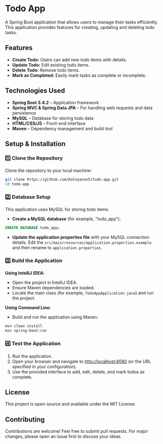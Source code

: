 # Todo App
A Spring Boot application that allows users to manage their tasks efficiently. This application provides features for creating, updating and deleting todo tasks.

## Features
- **Create Todo:** Users can add new todo items with details.
- **Update Todo:** Edit existing todo items.
- **Delete Todo:** Remove todo items.
- **Mark as Completed:** Easily mark tasks as complete or incomplete.

## Technologies Used
- **Spring Boot 3.4.2** – Application framework
- **Spring MVC & Spring Data JPA** – For handling web requests and data persistence
- **MySQL** – Database for storing todo data
- **HTML/CSS/JS** – Front-end interface
- **Maven** – Dependency management and build tool

## Setup & Installation

### 1️⃣ Clone the Repository
Clone the repository to your local machine:

```bash
git clone https://github.com/Kaloyanov5/todo-app.git
cd todo-app
```

### 2️⃣ Database Setup
This application uses MySQL for storing todo items.

- **Create a MySQL database** (for example, "todo_app"):

```sql
CREATE DATABASE todo_app;
```

- **Update the application properties file** with your MySQL connection details. Edit the `src/main/resources/application.properties.example` and then rename to `application.properties`.

### 3️⃣ Build the Application

**Using IntelliJ IDEA:**
- Open the project in IntelliJ IDEA.
- Ensure Maven dependencies are loaded.
- Locate the main class (for example, `TodoAppApplication.java`) and run the project.

**Using Command Line:**
- Build and run the application using Maven:

```bash
mvn clean install
mvn spring-boot:run
```

### 4️⃣ Test the Application
1. Run the application.
2. Open your browser and navigate to [http://localhost:8080](http://localhost:8080) (or the URL specified in your configuration).
3. Use the provided interface to add, edit, delete, and mark todos as complete.

## License
This project is open-source and available under the MIT License.

## Contributing
Contributions are welcome! Feel free to submit pull requests. For major changes, please open an issue first to discuss your ideas.

